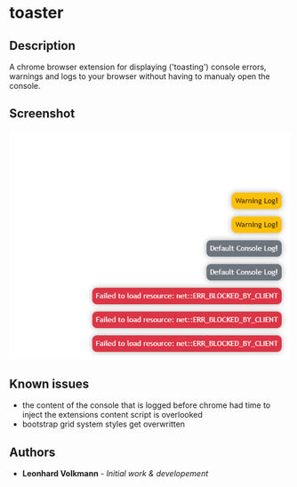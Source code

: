 # toaster

## Description

A chrome browser extension for displaying ('toasting') console errors, warnings and logs to your browser without having to manualy open the console.

## Screenshot

![](https://github.com/leoVolk/toaster/blob/master/docs/screenshot.PNG?raw=true "Screenshot")

## Known issues

- the content of the console that is logged before chrome had time to inject the extensions content script is overlooked
- bootstrap grid system styles get overwritten

## Authors

- **Leonhard Volkmann** - _Initial work & developement_
